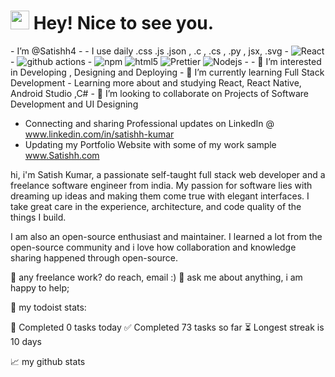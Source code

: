  <h1><img src="https://emojis.slackmojis.com/emojis/images/1531849430/4246/blob-sunglasses.gif?1531849430" width="30"/> Hey! Nice to see you.</h1>
-  I’m @Satishh4
-  
- I use daily .css .js .json , .c , .cs , .py , jsx, .svg
- <img alt="React" src="https://img.shields.io/badge/-React-45b8d8?style=flat-square&logo=react&logoColor=white" />
- <img alt="github actions" src="https://img.shields.io/badge/-Github_Actions-2088FF?style=flat-square&logo=github-actions&logoColor=white" />
- <img alt="npm" src="https://img.shields.io/badge/-NPM-CB3837?style=flat-square&logo=npm&logoColor=white" />
  <img alt="html5" src="https://img.shields.io/badge/-HTML5-E34F26?style=flat-square&logo=html5&logoColor=white" />
  <img alt="Prettier" src="https://img.shields.io/badge/-Prettier-F7B93E?style=flat-square&logo=prettier&logoColor=white" />
  <img alt="Nodejs" src="https://img.shields.io/badge/-Nodejs-43853d?style=flat-square&logo=Node.js&logoColor=white" />
-  
- 👀 I’m interested in Developing , Designing and Deploying
- 🌱 I’m currently learning Full Stack Development
- Learning more about and studying React, React Native, Android Studio ,C# 
- 💞️ I’m looking to collaborate on Projects of Software Development and UI Designing 

- Connecting and sharing Professional updates on LinkedIn @ www.linkedin.com/in/satishh-kumar 
- Updating my Portfolio Website with some of my work sample www.Satishh.com

hi, i'm Satish Kumar, a passionate self-taught full stack web developer and a freelance software engineer from india. 
My passion for software lies with dreaming up ideas and making them come true with elegant interfaces. 
I take great care in the experience, architecture, and code quality of the things I build.

I am also an open-source enthusiast and maintainer. 
I learned a lot from the open-source community and i love how collaboration and knowledge sharing happened through open-source.


💼 any freelance work? do reach, email :)
💬 ask me about anything, i am happy to help;

🚧 my todoist stats:

🌸 Completed 0 tasks today
✅ Completed 73 tasks so far
⏳ Longest streak is 10 days

📈 my github stats

<!---
Satishh4/Satishh4 is a ✨ special ✨ repository because its `README.md` (this file) appears on your GitHub profile.
You can click the Preview link to take a look at your changes.
--->




